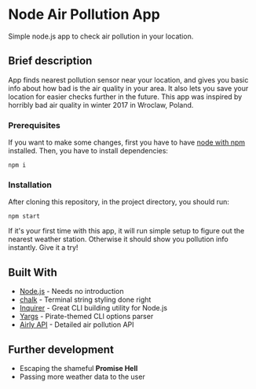 # Node Air Pollution App

Simple node.js app to check air pollution in your location.

## Brief description

App finds nearest pollution sensor near your location, and gives you basic info about how bad is the air quality in your area.
It also lets you save your location for easier checks further in the future.
This app was inspired by horribly bad air quality in winter 2017 in Wroclaw, Poland.

### Prerequisites

If you want to make some changes, first you have to have [node with npm](https://nodejs.org/en/) installed.
Then, you have to install dependencies:

```
npm i
```

### Installation

After cloning this repository, in the project directory, you should run:

```
npm start
```

If it's your first time with this app, it will run simple setup to figure out the nearest weather station.
Otherwise it should show you pollution info instantly. Give it a try!

## Built With

* [Node.js](https://nodejs.org/en/) - Needs no introduction
* [chalk](https://github.com/chalk/chalk) - Terminal string styling done right
* [Inquirer](https://github.com/SBoudrias/Inquirer.js/) - Great CLI building utility for Node.js
* [Yargs](http://yargs.js.org/) - Pirate-themed CLI options parser
* [Airly API](https://airly.eu/pl/api/) - Detailed air pollution API

## Further development

* Escaping the shameful **Promise Hell**
* Passing more weather data to the user
